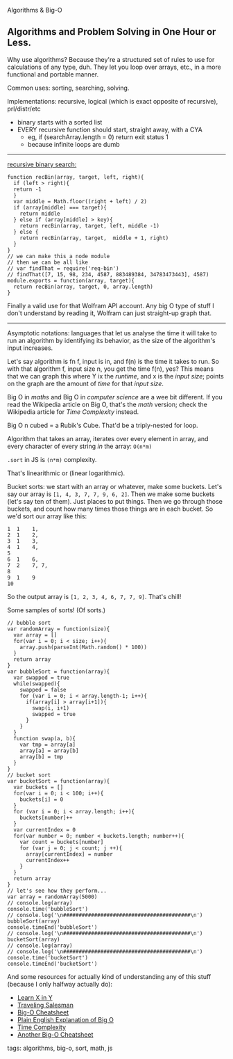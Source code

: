 Algorithms & Big-O

## Algorithms and Problem Solving in One Hour or Less.

Why use algorithms? Because they're a structured set of rules to use for calculations of any type, duh. They let you loop over arrays, etc., in a more functional and portable manner.

Common uses: sorting, searching, solving.

Implementations: recursive, logical (which is exact opposite of recursive), prl/distr/etc
* binary starts with a sorted list
* EVERY recursive function should start, straight away, with a CYA
  * eg, if (searchArray.length = 0) return exit status 1
  * because infinite loops are dumb

--------

[recursive binary search:](https://github.com/addyosmani/recursive-binarysearch)

    function recBin(array, target, left, right){  
      if (left > right){  
      return -1  
      }  
      var middle = Math.floor((right + left) / 2)  
      if (array[middle] === target){  
        return middle  
      } else if (array[middle] > key){  
        return recBin(array, target, left, middle -1)  
      } else {  
        return recBin(array, target,  middle + 1, right)  
      }  
    }  
    // we can make this a node module  
    // then we can be all like  
    // var findThat = require('req-bin')  
    // findThat([7, 15, 98, 234, 4587, 883489384, 34783473443], 4587)  
    module.exports = function(array, target){  
      return recBin(array, target, 0, array.length)  
    }  


Finally a valid use for that Wolfram API account. Any big O type of stuff I don't understand by reading it, Wolfram can just straight-up graph that.

--------

Asymptotic notations: languages that let us analyse the time it will take to run an algorithm by identifying its behavior, as the size of the algorithm's input increases.

Let's say algorithm is fn f, input is in, and f(n) is the time it takes to run. So with that algorithm f, input size n, you get the time f(n), yes? This means that we can graph this where Y ix the _runtime_, and x is the _input size_; points on the graph are the amount of _time_ for that _input size_.

Big O in _maths_ and Big O in _computer science_ are a wee bit different. If you read the Wikipedia article on Big O, that's the _math_ version; check the Wikipedia article for _Time Complexity_ instead.

Big O n cubed = a Rubik's Cube. That'd be a triply-nested for loop.

Algorithm that takes an array, iterates over every element in array, and every character of every string _in_ the array: `O(n*m)`

`.sort` in JS is `(n*m)` complexity.

That's linearithmic or (linear logarithmic).

Bucket sorts: we start with an array or whatever, make some buckets. Let's say our array is `[1, 4, 3, 7, 7, 9, 6, 2]`. Then we make some buckets (let's say ten of them). Just places to put things. Then we go through those buckets, and count how many times those things are in each bucket. So we'd sort our array like this:

    1  1    1,  
    2  1    2,  
    3  1    3,  
    4  1    4,  
    5         
    6  1    6,  
    7  2    7, 7,  
    8         
    9  1    9  
    10        

So the output array is `[1, 2, 3, 4, 6, 7, 7, 9]`. That's chill!

Some samples of sorts! (Of sorts.)

    // bubble sort  
    var randomArray = function(size){  
      var array = []  
      for(var i = 0; i < size; i++){  
        array.push(parseInt(Math.random() * 100))  
      }  
      return array  
    }  
    var bubbleSort = function(array){  
      var swapped = true  
      while(swapped){  
        swapped = false  
        for (var i = 0; i < array.length-1; i++){  
          if(array[i] > array[i+1]){  
            swap(i, i+1)  
            swapped = true  
          }  
        }  
      }  
      function swap(a, b){  
        var tmp = array[a]  
        array[a] = array[b]  
        array[b] = tmp  
      }  
    }  
    // bucket sort  
    var bucketSort = function(array){  
      var buckets = []  
      for(var i = 0; i < 100; i++){  
        buckets[i] = 0  
      }  
      for (var i = 0; i < array.length; i++){  
        buckets[number]++  
      }  
      var currentIndex = 0  
      for(var number = 0; number < buckets.length; number++){  
        var count = buckets[number]  
        for (var j = 0; j < count; j ++){  
          array[currentIndex] = number  
          currentIndex++  
        }  
      }  
      return array  
    }  
    // let's see how they perform...  
    var array = randomArray(5000)  
    // console.log(array)  
    console.time('bubbleSort')  
    // console.log('\n#########################################\n')  
    bubbleSort(array)  
    console.timeEnd('bubbleSort')  
    // console.log('\n#########################################\n')  
    bucketSort(array)  
    // console.log(array)  
    // console.log('\n#########################################\n')  
    console.time('bucketSort')  
    console.timeEnd('bucketSort')  


And some resources for actually kind of understanding any of this stuff (because I only halfway actually do):

* [Learn X in Y](https://learnxinyminutes.com/docs/asymptotic-notation/)
* [Traveling Salesman](http://mathworld.wolfram.com/TravelingSalesmanProblem.html)
* [Big-O Cheatsheet](http://bigocheatsheet.com/)
* [Plain English Explanation of Big O](http://stackoverflow.com/questions/487258/plain-english-explanation-of-big-o)
* [Time Complexity](https://en.wikipedia.org/wiki/Time_complexity)
* [Another Big-O Cheatsheet](https://www.packtpub.com/sites/default/files/downloads/4874OS_Appendix_Big_O_Cheat_Sheet.pdf)

tags: algorithms, big-o, sort, math, js

